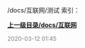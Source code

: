 /docs/互联网/测试 索引：


**[上一级目录/docs/互联网](/docs/互联网/index.md)**


<font size=2 color='grey'> 2020-03-12 01:45 </font>